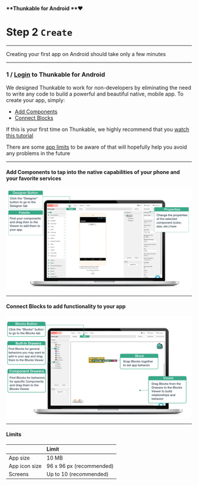 #### **Thunkable for Android **❤

# Step 2 `Create`

---

Creating your first app on Android should take only a few minutes

---

### 1 / [Login](https://ios.thunkable.com) to Thunkable for Android





We designed Thunkable to work for non-developers by eliminating the need to write any code to build a powerful and beautiful native, mobile app. To create your app, simply:

* [Add Components](#add-components-to-tap-into-the-native-capabilities-of-your-phone-and-your-favorite-services)
* [Connect Blocks](#connect-blocks-to-add-functionality-to-your-app)

If this is your first time on Thunkable, we highly recommend that you [watch this tutorial](https://www.youtube.com/watch?v=hZ7z3t-98O0)

There are some [app limits](#limits) to be aware of that will hopefully help you avoid any problems in the future

---

#### Add Components to tap into the native capabilities of your phone and your favorite services

![](/assets/add-blocks.png)

---

#### Connect Blocks to add functionality to your app

![](/assets/connect-blocks.png)

---

#### Limits

|  | Limit |
| :--- | :--- |
| App size | 10 MB |
| App icon size | 96 x 96 px \(recommended\) |
| Screens | Up to 10 \(recommended\) |



